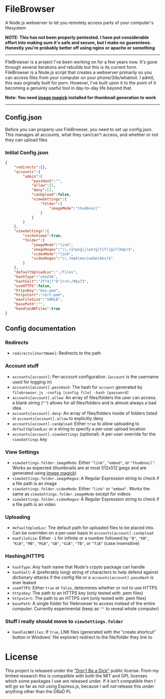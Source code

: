 # FileBrowser
A Node.js webserver to let you remotely access parts of your computer's filesystem

**NOTE: This has not been properly pentested. I have put considerable effort into making sure it's safe and secure, but I make no guarentees. Honestly you're probably better off using nginx or apache or something**

---

FileBrowser is a project I've been working on for a few years now. It's gone through several iterations and rebuilds but this is its current form. FileBrowser is a Node.js script that creates a webserver primarily so you can access files from your computer on your phone/3ds/whatnot. I admit, this was orginally built for porn. However, I've built upon it to the point of it becoming a genuinly useful tool in day-to-day life beyond that.

**Note: You need [image magick](https://www.imagemagick.org/) installed for thumbnail generation to work**

---

## Config.json

Before you can properly use FileBrowser, you need to set up config.json. This manages all accounts, what they can/can't access, and whether or not they can upload files

### Initial Config.json

```JSON
{
	"redirects":{},
	"accounts":{
		"admin":{
			"passHash":"",
			"allow":[],
			"deny":[],
			"canUpload":false,
			"viewSettings":{
				"folder":{
					"imageMode":"thumbnail"
				}
			}
		}
	},
	"viewSettings":{
		"cacheViews":true,
		"folder":{
			"imageMode":"link",
			"imageRegex":"\\.(a?png|j(pe?g|fif)|gif|bmp)$",
			"videoMode":"link",
			"videoRegex":"\\.(mp4|mov|webm|mkv)$"
		}
	},
	"defaultUploadLoc":"./files",
	"hashType":"sha256",
	"hashSalt":"Jf*4j7'D^{+rV;/N$y73",
	"useHTTPS":false,
	"httpsKey":"key.pem",
	"httpsCert":"cert.pem",
	"maxFileSize":"50MiB",
	"basePath":"",
	"handleLNKFiles":true
}

```

## Config documentation

### Redirects

- `redirects[shortName]`: Redirects to the path

### Account stuff

- `accounts[account]`: Per-account configuration. (`account` is the username used for logging in)
- `accounts[account].passHash`: The hash for `account` generated by `filebrowser.js -config [config file] -hash [password]`
- `accounts[account].allow`: An array of files/folders the user can access. a blank string (`""`) allows for all files/folders and is almost always a bad idea
- `accounts[account].deny`: An array of files/folders inside of folders listed in `accounts[account].allow` to explicitly deny
- `accounts[account].canUpload`: Either `true` to allow uploading to `defaultUploadLoc` or a string to specify a per-user upload location
- `accounts[account].viewSettings` (optional): A per-user override for the `viewSettings` key

### View Settings

- `viewSettings.folder.imageMode`: Either `"link"`, `"embed"`, or `"thumbnail"`. Works as expected (thumbnails are at most 512x512 jpegs and are generated using [image magick](https://www.imagemagick.org/))
- `viewSettings.folder.imageRegex`: A Regular Expression string to check if a file path is an image
- `viewSettings.folder.videoMode`: Either `"link"` or `"embed"`. Works the same as `viewSettings.folder.imageMode` except for videos
- `viewSettings.folder.videoRegex`: A Regular Expression string to check if a file path is an video

### Uploading

- `defaultUplodLoc`: The default path for uploaded files to be placed into. Can be overriden on a per-user basis in `accounts[account].canUpload`
- `maxFileSize`: Either `-1` for infinite or a number followed by `"B"`, `"KB"`, `"KiB"`, `"MB"`, `"MiB"`, `"GB"`, `"GiB"`, `"TB"`, or `"TiB"` (case insensitive)

### Hashing/HTTPS

- `hashType`: Any hash name that Node's crpyto package can handle
- `hashSalt`: A (preferably long) string of characters to help defend against dictionary attacks if the config file or a `accounts[account].passHash` is ever leaked
- `useHTTPS`: Either `true` or `false`, determines whether or not to use HTTPS
- `httpsKey`: The path to an HTTPS key (only tested with .pem files)
- `httpsCert`: The path to an HTTPS cert (only tested with .pem files)
- `basePath`: A single folder for filebrowser to access instead of the entire computer. Currently experimental (keep as `""` to reveal whole computer)

### Stuff I really should move to `viewSettings.folder`

- `handleLNKFiles`: If `true`, LNK files (generated with the "create shortcut" button in Windows' file explorer) redirect to the file/folder they link to

# License

This project is released under the ["Don't Be a Dick"](https://dbad-license.org) public license. From my limited research this is compatible with both the MIT and GPL licenses which some packages I use are released under. If it isn't compatible then I will go so far as not using Express.js, because I *will not* release this under anything other than the DBaD PL
